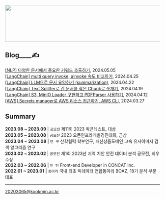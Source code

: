 
<a href="https://github.com/devxb/gitanimals">
  <img src="https://render.gitanimals.org/lines/{noooey}?pet-id=1" width="1000" height="120"/>
</a>

Blog____✍️  
---

[[NLP] 다양한 문서에서 중요한 키워드 추출하기](https://noooey.tistory.com/86), 2024.05.05 <br/> 
[[LangChain] multi query invoke, ainvoke 속도 비교하기](https://noooey.tistory.com/85), 2024.04.25 <br/> 
[[LangChain] LLM으로 문서 요약하기 (summarization)](https://noooey.tistory.com/84), 2024.04.22 <br/> 
[[LangChain] Text Splitter로 긴 문서를 작은 Chunk로 쪼개기](https://noooey.tistory.com/83), 2024.04.19 <br/> 
[[LangChain] S3, MinIO Loader 구현하고 PDFParser 사용하기](https://noooey.tistory.com/82), 2024.04.12 <br/> 
[[AWS] Secrets manager로 AWS 리소스 접근하기, AWS CLI](https://noooey.tistory.com/80), 2024.03.27 <br/> 


Summary  
---
**2023.08 ~ 2023.09** | `공모전`  제11회 2023 빅콘테스트, 대상  
**2023.05 ~ 2023.08** | `공모전`  2023 오픈인프라개발경진대회, 금상  
**2023.04 ~ 2023.08** | `연 구`  산학협력 학부연구,  패션상품도메인 고속 유사이미지 검색 알고리즘 연구  
**2023.02 ~ 2023.02** | `공모전`  제1회 2023년 지역 치안 안전 데이터 분석 공모전, 최우수상  
**2022.03 ~ 2022.06** | `인 턴`  Front-end Developer in CONCAT Inc.  
**2022.01 ~ 2023.01** | `동아리` 국내 최초 빅데이터 연합동아리 BOAZ, 18기 분석 부문 대표

---
20203065@kookmin.ac.kr